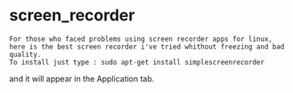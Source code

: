# screen_recorder
    For those who faced problems using screen recorder apps for linux, here is the best screen recorder i've tried whithout freezing and bad quality.
    To install just type : sudo apt-get install simplescreenrecorder
and it will appear in the Application tab.
